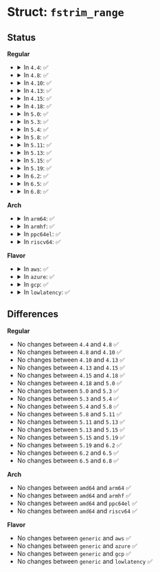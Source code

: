 # Struct: <code>fstrim_range</code>

## Status
<b>Regular</b>
<ul>
<li>
<details>
<summary>In <code>4.4</code>: ✅</summary>

```c
struct fstrim_range {
    __u64 start;
    __u64 len;
    __u64 minlen;
};
```
</details>
</li>
<li>
<details>
<summary>In <code>4.8</code>: ✅</summary>

```c
struct fstrim_range {
    __u64 start;
    __u64 len;
    __u64 minlen;
};
```
</details>
</li>
<li>
<details>
<summary>In <code>4.10</code>: ✅</summary>

```c
struct fstrim_range {
    __u64 start;
    __u64 len;
    __u64 minlen;
};
```
</details>
</li>
<li>
<details>
<summary>In <code>4.13</code>: ✅</summary>

```c
struct fstrim_range {
    __u64 start;
    __u64 len;
    __u64 minlen;
};
```
</details>
</li>
<li>
<details>
<summary>In <code>4.15</code>: ✅</summary>

```c
struct fstrim_range {
    __u64 start;
    __u64 len;
    __u64 minlen;
};
```
</details>
</li>
<li>
<details>
<summary>In <code>4.18</code>: ✅</summary>

```c
struct fstrim_range {
    __u64 start;
    __u64 len;
    __u64 minlen;
};
```
</details>
</li>
<li>
<details>
<summary>In <code>5.0</code>: ✅</summary>

```c
struct fstrim_range {
    __u64 start;
    __u64 len;
    __u64 minlen;
};
```
</details>
</li>
<li>
<details>
<summary>In <code>5.3</code>: ✅</summary>

```c
struct fstrim_range {
    __u64 start;
    __u64 len;
    __u64 minlen;
};
```
</details>
</li>
<li>
<details>
<summary>In <code>5.4</code>: ✅</summary>

```c
struct fstrim_range {
    __u64 start;
    __u64 len;
    __u64 minlen;
};
```
</details>
</li>
<li>
<details>
<summary>In <code>5.8</code>: ✅</summary>

```c
struct fstrim_range {
    __u64 start;
    __u64 len;
    __u64 minlen;
};
```
</details>
</li>
<li>
<details>
<summary>In <code>5.11</code>: ✅</summary>

```c
struct fstrim_range {
    __u64 start;
    __u64 len;
    __u64 minlen;
};
```
</details>
</li>
<li>
<details>
<summary>In <code>5.13</code>: ✅</summary>

```c
struct fstrim_range {
    __u64 start;
    __u64 len;
    __u64 minlen;
};
```
</details>
</li>
<li>
<details>
<summary>In <code>5.15</code>: ✅</summary>

```c
struct fstrim_range {
    __u64 start;
    __u64 len;
    __u64 minlen;
};
```
</details>
</li>
<li>
<details>
<summary>In <code>5.19</code>: ✅</summary>

```c
struct fstrim_range {
    __u64 start;
    __u64 len;
    __u64 minlen;
};
```
</details>
</li>
<li>
<details>
<summary>In <code>6.2</code>: ✅</summary>

```c
struct fstrim_range {
    __u64 start;
    __u64 len;
    __u64 minlen;
};
```
</details>
</li>
<li>
<details>
<summary>In <code>6.5</code>: ✅</summary>

```c
struct fstrim_range {
    __u64 start;
    __u64 len;
    __u64 minlen;
};
```
</details>
</li>
<li>
<details>
<summary>In <code>6.8</code>: ✅</summary>

```c
struct fstrim_range {
    __u64 start;
    __u64 len;
    __u64 minlen;
};
```
</details>
</li>
</ul>
<b>Arch</b>
<ul>
<li>
<details>
<summary>In <code>arm64</code>: ✅</summary>

```c
struct fstrim_range {
    __u64 start;
    __u64 len;
    __u64 minlen;
};
```
</details>
</li>
<li>
<details>
<summary>In <code>armhf</code>: ✅</summary>

```c
struct fstrim_range {
    __u64 start;
    __u64 len;
    __u64 minlen;
};
```
</details>
</li>
<li>
<details>
<summary>In <code>ppc64el</code>: ✅</summary>

```c
struct fstrim_range {
    __u64 start;
    __u64 len;
    __u64 minlen;
};
```
</details>
</li>
<li>
<details>
<summary>In <code>riscv64</code>: ✅</summary>

```c
struct fstrim_range {
    __u64 start;
    __u64 len;
    __u64 minlen;
};
```
</details>
</li>
</ul>
<b>Flavor</b>
<ul>
<li>
<details>
<summary>In <code>aws</code>: ✅</summary>

```c
struct fstrim_range {
    __u64 start;
    __u64 len;
    __u64 minlen;
};
```
</details>
</li>
<li>
<details>
<summary>In <code>azure</code>: ✅</summary>

```c
struct fstrim_range {
    __u64 start;
    __u64 len;
    __u64 minlen;
};
```
</details>
</li>
<li>
<details>
<summary>In <code>gcp</code>: ✅</summary>

```c
struct fstrim_range {
    __u64 start;
    __u64 len;
    __u64 minlen;
};
```
</details>
</li>
<li>
<details>
<summary>In <code>lowlatency</code>: ✅</summary>

```c
struct fstrim_range {
    __u64 start;
    __u64 len;
    __u64 minlen;
};
```
</details>
</li>
</ul>

## Differences
<b>Regular</b>
<ul>
<li>
No changes between <code>4.4</code> and <code>4.8</code> ✅
</li>
<li>
No changes between <code>4.8</code> and <code>4.10</code> ✅
</li>
<li>
No changes between <code>4.10</code> and <code>4.13</code> ✅
</li>
<li>
No changes between <code>4.13</code> and <code>4.15</code> ✅
</li>
<li>
No changes between <code>4.15</code> and <code>4.18</code> ✅
</li>
<li>
No changes between <code>4.18</code> and <code>5.0</code> ✅
</li>
<li>
No changes between <code>5.0</code> and <code>5.3</code> ✅
</li>
<li>
No changes between <code>5.3</code> and <code>5.4</code> ✅
</li>
<li>
No changes between <code>5.4</code> and <code>5.8</code> ✅
</li>
<li>
No changes between <code>5.8</code> and <code>5.11</code> ✅
</li>
<li>
No changes between <code>5.11</code> and <code>5.13</code> ✅
</li>
<li>
No changes between <code>5.13</code> and <code>5.15</code> ✅
</li>
<li>
No changes between <code>5.15</code> and <code>5.19</code> ✅
</li>
<li>
No changes between <code>5.19</code> and <code>6.2</code> ✅
</li>
<li>
No changes between <code>6.2</code> and <code>6.5</code> ✅
</li>
<li>
No changes between <code>6.5</code> and <code>6.8</code> ✅
</li>
</ul>
<b>Arch</b>
<ul>
<li>
No changes between <code>amd64</code> and <code>arm64</code> ✅
</li>
<li>
No changes between <code>amd64</code> and <code>armhf</code> ✅
</li>
<li>
No changes between <code>amd64</code> and <code>ppc64el</code> ✅
</li>
<li>
No changes between <code>amd64</code> and <code>riscv64</code> ✅
</li>
</ul>
<b>Flavor</b>
<ul>
<li>
No changes between <code>generic</code> and <code>aws</code> ✅
</li>
<li>
No changes between <code>generic</code> and <code>azure</code> ✅
</li>
<li>
No changes between <code>generic</code> and <code>gcp</code> ✅
</li>
<li>
No changes between <code>generic</code> and <code>lowlatency</code> ✅
</li>
</ul>
